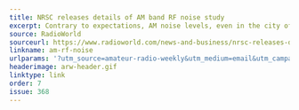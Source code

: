 ```yaml
---
title: NRSC releases details of AM band RF noise study
excerpt: Contrary to expectations, AM noise levels, even in the city of Baltimore, were moderately low on the roadways.
source: RadioWorld
sourceurl: https://www.radioworld.com/news-and-business/nrsc-releases-details-of-am-band-rf-noise-study
linkname: am-rf-noise
urlparams: '?utm_source=amateur-radio-weekly&utm_medium=email&utm_campaign=newsletter'
headerimage: arw-header.gif
linktype: link
order: 7
issue: 368
---
```

